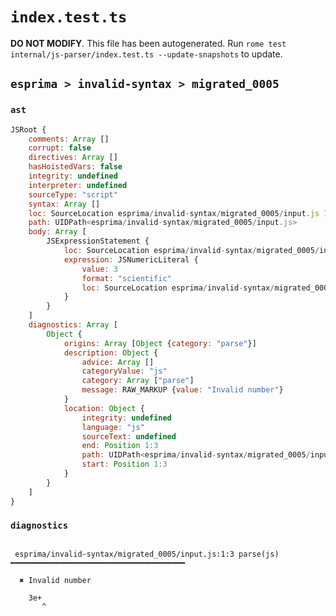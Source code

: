 # `index.test.ts`

**DO NOT MODIFY**. This file has been autogenerated. Run `rome test internal/js-parser/index.test.ts --update-snapshots` to update.

## `esprima > invalid-syntax > migrated_0005`

### `ast`

```javascript
JSRoot {
	comments: Array []
	corrupt: false
	directives: Array []
	hasHoistedVars: false
	integrity: undefined
	interpreter: undefined
	sourceType: "script"
	syntax: Array []
	loc: SourceLocation esprima/invalid-syntax/migrated_0005/input.js 1:0-2:0
	path: UIDPath<esprima/invalid-syntax/migrated_0005/input.js>
	body: Array [
		JSExpressionStatement {
			loc: SourceLocation esprima/invalid-syntax/migrated_0005/input.js 1:0-1:3
			expression: JSNumericLiteral {
				value: 3
				format: "scientific"
				loc: SourceLocation esprima/invalid-syntax/migrated_0005/input.js 1:0-1:3
			}
		}
	]
	diagnostics: Array [
		Object {
			origins: Array [Object {category: "parse"}]
			description: Object {
				advice: Array []
				categoryValue: "js"
				category: Array ["parse"]
				message: RAW_MARKUP {value: "Invalid number"}
			}
			location: Object {
				integrity: undefined
				language: "js"
				sourceText: undefined
				end: Position 1:3
				path: UIDPath<esprima/invalid-syntax/migrated_0005/input.js>
				start: Position 1:3
			}
		}
	]
}
```

### `diagnostics`

```

 esprima/invalid-syntax/migrated_0005/input.js:1:3 parse(js) ━━━━━━━━━━━━━━━━━━━━━━━━━━━━━━━━━━━━━━━

  ✖ Invalid number

    3e+
       ^


```
